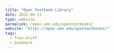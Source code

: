 ```yaml
---
title: "Open Textbook Library"
date: 2022-06-11
type: website
permalink: /open.umn.edu/opentextbooks/
website: "https://open.umn.edu/opentextbooks/"
tags:
  - free-stuff
  - bookmark
---
```

